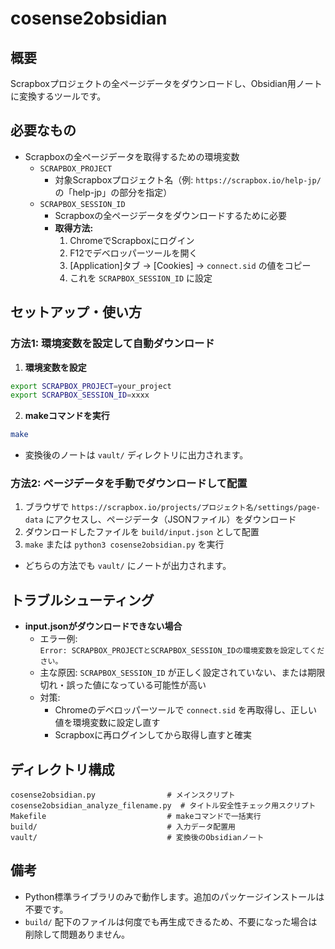 # cosense2obsidian

## 概要

Scrapboxプロジェクトの全ページデータをダウンロードし、Obsidian用ノートに変換するツールです。

## 必要なもの

- Scrapboxの全ページデータを取得するための環境変数
  - `SCRAPBOX_PROJECT`  
    - 対象Scrapboxプロジェクト名（例: `https://scrapbox.io/help-jp/` の「help-jp」の部分を指定）
  - `SCRAPBOX_SESSION_ID`  
    - Scrapboxの全ページデータをダウンロードするために必要
    - **取得方法:**
      1. ChromeでScrapboxにログイン
      2. F12でデベロッパーツールを開く
      3. [Application]タブ → [Cookies] → `connect.sid` の値をコピー
      4. これを `SCRAPBOX_SESSION_ID` に設定

## セットアップ・使い方

### 方法1: 環境変数を設定して自動ダウンロード

1. **環境変数を設定**

```bash
export SCRAPBOX_PROJECT=your_project
export SCRAPBOX_SESSION_ID=xxxx
```

2. **makeコマンドを実行**

```bash
make
```

- 変換後のノートは `vault/` ディレクトリに出力されます。

### 方法2: ページデータを手動でダウンロードして配置

1. ブラウザで `https://scrapbox.io/projects/プロジェクト名/settings/page-data` にアクセスし、ページデータ（JSONファイル）をダウンロード
2. ダウンロードしたファイルを `build/input.json` として配置
3. `make` または `python3 cosense2obsidian.py` を実行

- どちらの方法でも `vault/` にノートが出力されます。

## トラブルシューティング

- **input.jsonがダウンロードできない場合**
  - エラー例:  
    `Error: SCRAPBOX_PROJECTとSCRAPBOX_SESSION_IDの環境変数を設定してください。`
  - 主な原因: `SCRAPBOX_SESSION_ID` が正しく設定されていない、または期限切れ・誤った値になっている可能性が高い
  - 対策:
    - Chromeのデベロッパーツールで `connect.sid` を再取得し、正しい値を環境変数に設定し直す
    - Scrapboxに再ログインしてから取得し直すと確実

## ディレクトリ構成

```
cosense2obsidian.py                # メインスクリプト
cosense2obsidian_analyze_filename.py  # タイトル安全性チェック用スクリプト
Makefile                           # makeコマンドで一括実行
build/                             # 入力データ配置用
vault/                             # 変換後のObsidianノート
```

## 備考

- Python標準ライブラリのみで動作します。追加のパッケージインストールは不要です。
- `build/` 配下のファイルは何度でも再生成できるため、不要になった場合は削除して問題ありません。